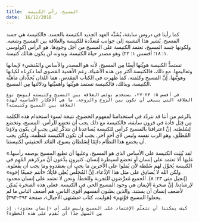 ```yaml
---
title:  المسيح، رأس الكنيسة
date:  16/12/2018
---
```


كما رأينا في دروس سابقة، يُشَبِّه العهد الجديد الكنيسة بالجسد. فالكنيسة هي جسد المسيح. يُشير هذا التشبيه إلى جوانب مُتعدِّدة للكنيسة والعلاقة بين المسيح وشعبه. ولكونها جسد المسيح، تعتمد الكنيسة على المسيح من أجل وجودِها. هو الرأس (كولوسي ١: ١٨؛ أفسس ١: ٢٢) وهو مصدر حياة الكنيسة. وبدونه لن يكون هنالك كنيسة.

تستمدُّ الكنيسة هويِّتها أيضًا مِن المسيح، لأنه هو المصدر والأساس والمُنشيء لإيمانها وتعاليمها. مع ذلك، فالكنيسة أكثر مِن هذه الأشياء، رغم الأهمية القصوى لما ذكرناه لكيانها وهويَّتها. إنَّ المسيح وكلمته، كما ظهرت في الكتاب المقدس، هما اللذان يُحدِّدان ماهيَّة الكنيسة. وبذلك، فالكنيسة تستمد هويِّتها وأهميَّتها ودلالتها مِن المسيح.

`في أفسس ٥: ٢٣-٢٧، يستخدم بولس العلاقة بين المسيح وكنيسته ليوضح نوع العلاقة التي ينبغي أن تكون بين الزوج والزوجة. ما هي الأفكار الأساسية لهذه العلاقة بين المسيح وكنيسته؟`

بالرغم من أننا قد نتردّد في استخدامنا لمفهوم الخضوع، نتيجة لسوء استخدام هذه الكلمة مِن قِبَل قادة في قرون سابقة، فالكنيسة مع ذلك يجب أن تخضع للرأس، المسيح، وتخضع لِسُلطته. إنَّ اعترافنا بالمسيح كرأس للكنيسة يُساعدنا أن نتذكَّر لِمَن يجب أن يكون ولاؤنا المُطلَق، وهو الرب نفسه وليس لأي أحدٍ آخر. يجب أن تكون الكنيسة مُنظَّمة، ولكن يجب أن يخضع هذا النظام دائِمًا لِسُلطان يسوع، القائد الحقيقي لكنيستنا.

«لقد بُنِيَت الكنيسة على الأساس الذي هو المسيح، وعليها أن تطيع المسيح بوصفه رأسها. عليها ألا تعتمد على إنسان أو تخضع لسيطرة إنسان. كثيرون يدَّعون أنَّ مركزهم المُهِم في الكنيسة يُخوِّل لهم سُلطة لأن يُملوا على الآخرين ما يجب أن يعتقدوه وما يجب أن يفعلوه. ولكن الله لا يُصادِق على مثل هذا الإدِّعاء. إنَّ المُخلِّص يُعلِن قائِلًا: «أنتم جميعًا إخوة» (إنجيل متى ٢٣: ٨). الجميع مُعرَّضون للتجربة وللخطأ. ونحن لا نعتمد على إنسان محدود لإرشادنا. إنَّ صخرة الإيمان هي وجود المسيح الحي في الكنيسة. فعلى هذه الصخرة يُمكِن لأضعف إنسان أن يستند. والذين يظنون أنفسهم أقوى الناس، هم أضعف الناس ما لم يجعلوا المسيح قوَّتهم» (هوايت، كتاب ‹مشتهى الأجيال›، صفحة ٣٩٢-٣٩٣).

`كيف يمكننا أن نتعلَّم الإعتماد على المسيح وليس على أي ‹إنسان محدود›، إذ مِن السهل جدًا أن نُقدِم على هذه الخطوة؟`
